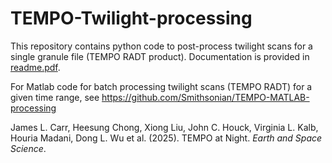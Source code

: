 # TEMPO-Twilight-processing
This repository contains python code to post-process twilight scans for a single granule file (TEMPO RADT product). Documentation is provided in [readme.pdf](readme.pdf).


For Matlab code for batch processing twilight scans (TEMPO RADT) for a given time range, see https://github.com/Smithsonian/TEMPO-MATLAB-processing

James L. Carr, Heesung Chong, Xiong Liu, John C. Houck, Virginia L. Kalb, Houria Madani, Dong L. Wu et al. (2025). TEMPO at Night. *Earth and Space Science*.
